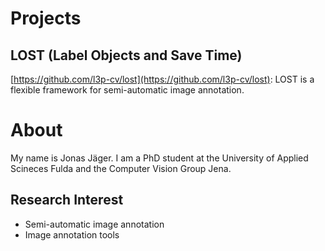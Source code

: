 # Projects
## LOST (Label Objects and Save Time) 
[https://github.com/l3p-cv/lost](https://github.com/l3p-cv/lost): LOST is a flexible framework for semi-automatic image annotation.

# About
My name is Jonas Jäger. I am a PhD student at the University of Applied Scineces Fulda and the Computer Vision Group Jena.

## Research Interest
* Semi-automatic image annotation
* Image annotation tools
